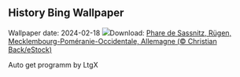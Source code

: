 ## History Bing Wallpaper
Wallpaper date: 2024-02-18
![](https://www.bing.com/th?id=OHR.HalbinselJasmund_FR-CA9499898672_UHD.jpg&w=1000)Download: [Phare de Sassnitz, Rügen, Mecklembourg-Poméranie-Occidentale,  Allemagne (© Christian Back/eStock)](https://www.bing.com/th?id=OHR.HalbinselJasmund_FR-CA9499898672_UHD.jpg)

Auto get programm by LtgX
